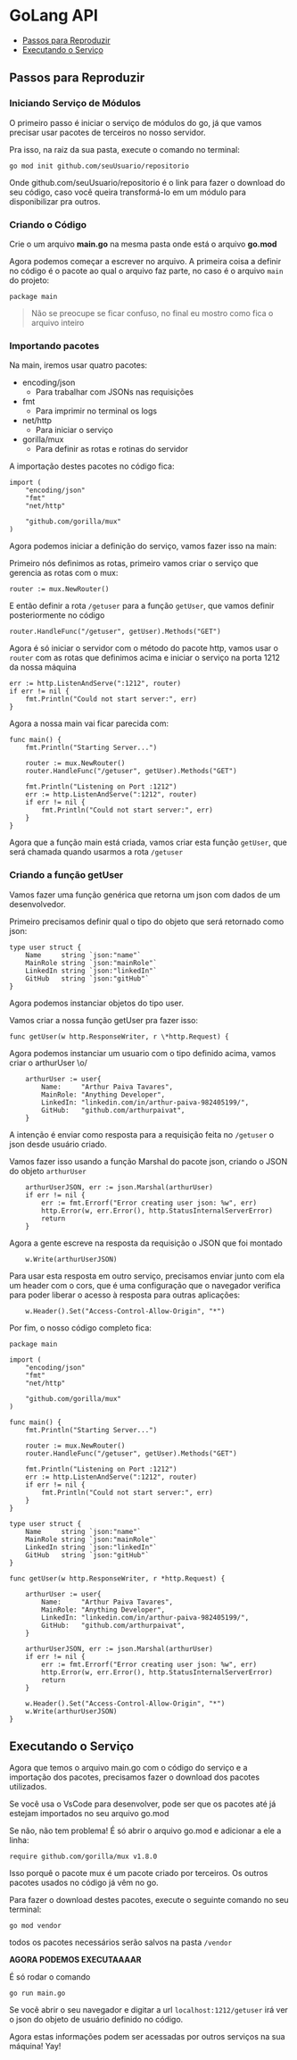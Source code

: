 # GoLang API

- [Passos para Reproduzir](#Passos-para-Reproduzir)
- [Executando o Serviço](#Executando-o-Serviço)

## Passos para Reproduzir

### Iniciando Serviço de Módulos

O primeiro passo é iniciar o serviço de módulos do go, já que vamos precisar usar pacotes de terceiros no nosso servidor.

Pra isso, na raiz da sua pasta, execute o comando no terminal:

    go mod init github.com/seuUsuario/repositorio

Onde github.com/seuUsuario/repositorio é o link para fazer o download do seu código, caso você queira transformá-lo em um módulo para disponibilizar pra outros.

### Criando o Código

Crie o um arquivo **main.go** na mesma pasta onde está o arquivo **go.mod**

Agora podemos começar a escrever no arquivo. A primeira coisa a definir no código é o pacote ao qual o arquivo faz parte, no caso é o arquivo `main` do projeto:

    package main

> Não se preocupe se ficar confuso, no final eu mostro como fica o arquivo inteiro

### Importando pacotes

Na main, iremos usar quatro pacotes:

- encoding/json
  - Para trabalhar com JSONs nas requisições
- fmt
  - Para imprimir no terminal os logs
- net/http
  - Para iniciar o serviço
- gorilla/mux
  - Para definir as rotas e rotinas do servidor

A importação destes pacotes no código fica:

    import (
        "encoding/json"
        "fmt"
        "net/http"

        "github.com/gorilla/mux"
    )

Agora podemos iniciar a definição do serviço, vamos fazer isso na main:

Primeiro nós definimos as rotas, primeiro vamos criar o serviço que gerencia as rotas com o mux:

    router := mux.NewRouter()

E então definir a rota `/getuser` para a função `getUser`, que vamos definir posteriormente no código

    router.HandleFunc("/getuser", getUser).Methods("GET")

Agora é só iniciar o servidor com o método do pacote http, vamos usar o `router` com as rotas que definimos acima e iniciar o serviço na porta 1212 da nossa máquina

    err := http.ListenAndServe(":1212", router)
    if err != nil {
        fmt.Println("Could not start server:", err)
    }

Agora a nossa main vai ficar parecida com:

    func main() {
        fmt.Println("Starting Server...")

        router := mux.NewRouter()
        router.HandleFunc("/getuser", getUser).Methods("GET")

        fmt.Println("Listening on Port :1212")
        err := http.ListenAndServe(":1212", router)
        if err != nil {
            fmt.Println("Could not start server:", err)
        }
    }

Agora que a função main está criada, vamos criar esta função `getUser`, que será chamada quando usarmos a rota `/getuser`

### Criando a função getUser

Vamos fazer uma função genérica que retorna um json com dados de um desenvolvedor.

Primeiro precisamos definir qual o tipo do objeto que será retornado como json:

    type user struct {
        Name     string `json:"name"`
        MainRole string `json:"mainRole"`
        LinkedIn string `json:"linkedIn"`
        GitHub   string `json:"gitHub"`
    }

Agora podemos instanciar objetos do tipo user.

Vamos criar a nossa função getUser pra fazer isso:

    func getUser(w http.ResponseWriter, r \*http.Request) {

Agora podemos instanciar um usuario com o tipo definido acima, vamos criar o arthurUser \o/

        arthurUser := user{
            Name:     "Arthur Paiva Tavares",
            MainRole: "Anything Developer",
            LinkedIn: "linkedin.com/in/arthur-paiva-982405199/",
            GitHub:   "github.com/arthurpaivat",
        }

A intenção é enviar como resposta para a requisição feita no `/getuser` o json desde usuário criado.

Vamos fazer isso usando a função Marshal do pacote json, criando o JSON do objeto `arthurUser`

        arthurUserJSON, err := json.Marshal(arthurUser)
        if err != nil {
            err := fmt.Errorf("Error creating user json: %w", err)
            http.Error(w, err.Error(), http.StatusInternalServerError)
            return
        }

Agora a gente escreve na resposta da requisição o JSON que foi montado

        w.Write(arthurUserJSON)

Para usar esta resposta em outro serviço, precisamos enviar junto com ela um header com o cors, que é uma configuração que o navegador verifica para poder liberar o acesso à resposta para outras aplicações:

        w.Header().Set("Access-Control-Allow-Origin", "*")

Por fim, o nosso código completo fica:

    package main

    import (
        "encoding/json"
        "fmt"
        "net/http"

        "github.com/gorilla/mux"
    )

    func main() {
        fmt.Println("Starting Server...")

        router := mux.NewRouter()
        router.HandleFunc("/getuser", getUser).Methods("GET")

        fmt.Println("Listening on Port :1212")
        err := http.ListenAndServe(":1212", router)
        if err != nil {
            fmt.Println("Could not start server:", err)
        }
    }

    type user struct {
        Name     string `json:"name"`
        MainRole string `json:"mainRole"`
        LinkedIn string `json:"linkedIn"`
        GitHub   string `json:"gitHub"`
    }

    func getUser(w http.ResponseWriter, r *http.Request) {

        arthurUser := user{
            Name:     "Arthur Paiva Tavares",
            MainRole: "Anything Developer",
            LinkedIn: "linkedin.com/in/arthur-paiva-982405199/",
            GitHub:   "github.com/arthurpaivat",
        }

        arthurUserJSON, err := json.Marshal(arthurUser)
        if err != nil {
            err := fmt.Errorf("Error creating user json: %w", err)
            http.Error(w, err.Error(), http.StatusInternalServerError)
            return
        }

        w.Header().Set("Access-Control-Allow-Origin", "*")
        w.Write(arthurUserJSON)
    }

## Executando o Serviço

Agora que temos o arquivo main.go com o código do serviço e a importação dos pacotes, precisamos fazer o download dos pacotes utilizados.

Se você usa o VsCode para desenvolver, pode ser que os pacotes até já estejam importados no seu arquivo go.mod

Se não, não tem problema! É só abrir o arquivo go.mod e adicionar a ele a linha:

    require github.com/gorilla/mux v1.8.0

Isso porquê o pacote mux é um pacote criado por terceiros. Os outros pacotes usados no código já vêm no go.

Para fazer o download destes pacotes, execute o seguinte comando no seu terminal:

    go mod vendor

todos os pacotes necessários serão salvos na pasta `/vendor`

**AGORA PODEMOS EXECUTAAAAR**

É só rodar o comando

    go run main.go

Se você abrir o seu navegador e digitar a url `localhost:1212/getuser` irá ver o json do objeto de usuário definido no código.

Agora estas informações podem ser acessadas por outros serviços na sua máquina! Yay!
